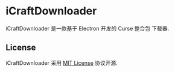 # iCraftDownloader

iCraftDownloader 是一款基于 Electron 开发的 Curse 整合包 下载器.

## License

iCraftDownloader 采用 [MIT License](https://opensource.org/licenses/MIT) 协议开源.